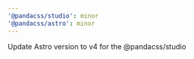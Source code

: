 ```yaml
---
'@pandacss/studio': minor
'@pandacss/astro': minor
---
```


Update Astro version to v4 for the @pandacss/studio
